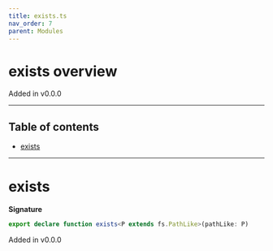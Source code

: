 ```yaml
---
title: exists.ts
nav_order: 7
parent: Modules
---
```


# exists overview

Added in v0.0.0

---

<h2 class="text-delta">Table of contents</h2>

- [exists](#exists)

---

# exists

**Signature**

```ts
export declare function exists<P extends fs.PathLike>(pathLike: P)
```

Added in v0.0.0
